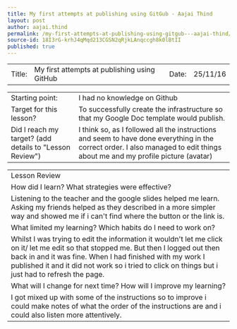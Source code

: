 ```yaml
---
title: My first attempts at publishing using GitGub - Aajai Thind
layout: post
author: aajai.thind
permalink: /my-first-attempts-at-publishing-using-gitgub---aajai-thind/
source-id: 18I3rG-krhJ4qMqd213CGSN2qRjkLAnqccgh8k0lBtII
published: true
---
```

<table>
  <tr>
    <td>Title:  </td>
    <td>My first attempts at publishing using GitHub  </td>
    <td> Date:  </td>
    <td>25/11/16</td>
  </tr>
</table>


<table>
  <tr>
    <td>Starting point:</td>
    <td>I had no knowledge on Github</td>
  </tr>
  <tr>
    <td>Target for this lesson?</td>
    <td>To successfully create the infrastructure so that my Google Doc template would publish.</td>
  </tr>
  <tr>
    <td>Did I reach my target? 
(add details to "Lesson Review")</td>
    <td>I think so, as I followed all the instructions and seem to have done everything in the correct order. I also managed to edit things about me and my profile picture (avatar)</td>
  </tr>
</table>


<table>
  <tr>
    <td>Lesson Review</td>
  </tr>
  <tr>
    <td>How did I learn? What strategies were effective? </td>
  </tr>
  <tr>
    <td>Listening to the teacher and the google slides helped me learn. Asking my friends helped as they described in a more simpler way and showed me if i can't find where the button or the link is. </td>
  </tr>
  <tr>
    <td>What limited my learning? Which habits do I need to work on? </td>
  </tr>
  <tr>
    <td>Whilst I was trying to edit the information it wouldn't let me click on it/ let me edit so that stopped me. But then I logged out then back in and it was fine. When I had finished with my work I published it and it did not work so i tried to click on things but i just had to refresh the page.</td>
  </tr>
  <tr>
    <td>What will I change for next time? How will I improve my learning?</td>
  </tr>
  <tr>
    <td>I got mixed up with some of the instructions so to improve i could make notes of what the order of the instructions are and i could also listen more attentively. </td>
  </tr>
</table>


